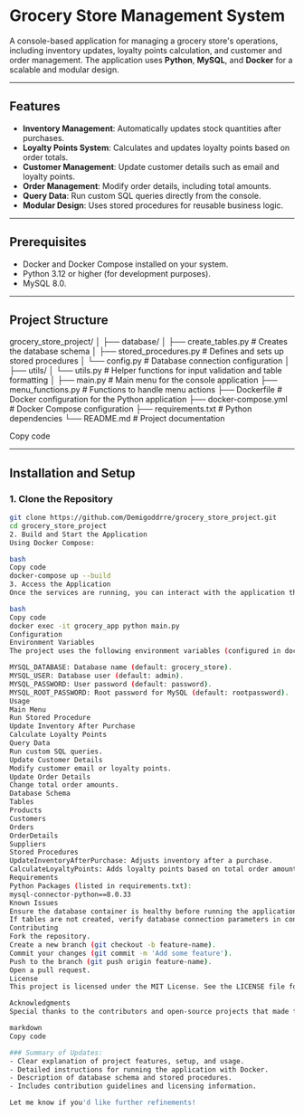 # Grocery Store Management System

A console-based application for managing a grocery store's operations, including inventory updates, loyalty points calculation, and customer and order management. The application uses **Python**, **MySQL**, and **Docker** for a scalable and modular design.

---

## Features

- **Inventory Management**: Automatically updates stock quantities after purchases.
- **Loyalty Points System**: Calculates and updates loyalty points based on order totals.
- **Customer Management**: Update customer details such as email and loyalty points.
- **Order Management**: Modify order details, including total amounts.
- **Query Data**: Run custom SQL queries directly from the console.
- **Modular Design**: Uses stored procedures for reusable business logic.

---

## Prerequisites

- Docker and Docker Compose installed on your system.
- Python 3.12 or higher (for development purposes).
- MySQL 8.0.

---

## Project Structure

grocery_store_project/ │ ├── database/ │ ├── create_tables.py # Creates the database schema │ ├── stored_procedures.py # Defines and sets up stored procedures │ └── config.py # Database connection configuration │ ├── utils/ │ └── utils.py # Helper functions for input validation and table formatting │ ├── main.py # Main menu for the console application ├── menu_functions.py # Functions to handle menu actions ├── Dockerfile # Docker configuration for the Python application ├── docker-compose.yml # Docker Compose configuration ├── requirements.txt # Python dependencies └── README.md # Project documentation


Copy code

---

## Installation and Setup

### 1. Clone the Repository
```bash
git clone https://github.com/Demigoddrre/grocery_store_project.git
cd grocery_store_project
2. Build and Start the Application
Using Docker Compose:

bash
Copy code
docker-compose up --build
3. Access the Application
Once the services are running, you can interact with the application through the console by executing:

bash
Copy code
docker exec -it grocery_app python main.py
Configuration
Environment Variables
The project uses the following environment variables (configured in docker-compose.yml):

MYSQL_DATABASE: Database name (default: grocery_store).
MYSQL_USER: Database user (default: admin).
MYSQL_PASSWORD: User password (default: password).
MYSQL_ROOT_PASSWORD: Root password for MySQL (default: rootpassword).
Usage
Main Menu
Run Stored Procedure
Update Inventory After Purchase
Calculate Loyalty Points
Query Data
Run custom SQL queries.
Update Customer Details
Modify customer email or loyalty points.
Update Order Details
Change total order amounts.
Database Schema
Tables
Products
Customers
Orders
OrderDetails
Suppliers
Stored Procedures
UpdateInventoryAfterPurchase: Adjusts inventory after a purchase.
CalculateLoyaltyPoints: Adds loyalty points based on total order amounts.
Requirements
Python Packages (listed in requirements.txt):
mysql-connector-python==8.0.33
Known Issues
Ensure the database container is healthy before running the application (service_healthy in docker-compose.yml).
If tables are not created, verify database connection parameters in config.py.
Contributing
Fork the repository.
Create a new branch (git checkout -b feature-name).
Commit your changes (git commit -m 'Add some feature').
Push to the branch (git push origin feature-name).
Open a pull request.
License
This project is licensed under the MIT License. See the LICENSE file for details.

Acknowledgments
Special thanks to the contributors and open-source projects that made this application possible.

markdown
Copy code

### Summary of Updates:
- Clear explanation of project features, setup, and usage.
- Detailed instructions for running the application with Docker.
- Description of database schema and stored procedures.
- Includes contribution guidelines and licensing information.

Let me know if you'd like further refinements!